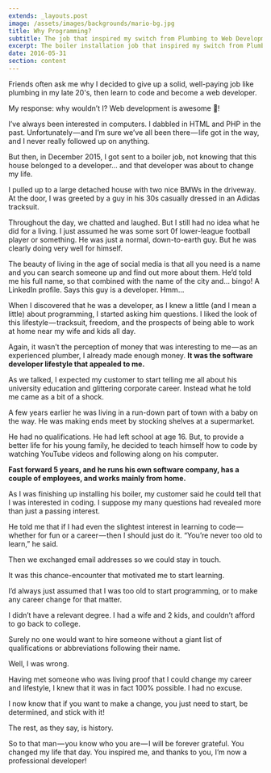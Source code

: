 ```yaml
---
extends: _layouts.post
image: /assets/images/backgrounds/mario-bg.jpg
title: Why Programming?
subtitle: The job that inspired my switch from Plumbing to Web Development
excerpt: The boiler installation job that inspired my switch from Plumbing to Web Development
date: 2016-05-31
section: content
---
```


Friends often ask me why I decided to give up a solid, well-paying job like plumbing in my late 20's, then learn to code and become a web developer.

My response: why wouldn’t I? Web development is awesome 🤣!

I’ve always been interested in computers. I dabbled in HTML and PHP in the past. Unfortunately — and I’m sure we’ve all been there — life got in the way, and I never really followed up on anything.

But then, in December 2015, I got sent to a boiler job, not knowing that this house belonged to a developer... and that developer was about to change my life.

I pulled up to a large detached house with two nice BMWs in the driveway. At the door, I was greeted by a guy in his 30s casually dressed in an Adidas tracksuit.

Throughout the day, we chatted and laughed. But I still had no idea what he did for a living. I just assumed he was some sort 0f lower-league football player or something. He was just a normal, down-to-earth guy. But he was clearly doing very well for himself.

The beauty of living in the age of social media is that all you need is a name and you can search someone up and find out more about them. He’d told me his full name, so that combined with the name of the city and… bingo! A LinkedIn profile. Says this guy is a developer. Hmm…

When I discovered that he was a developer, as I knew a little (and I mean a little) about programming, I started asking him questions. I liked the look of this lifestyle — tracksuit, freedom, and the prospects of being able to work at home near my wife and kids all day.

Again, it wasn’t the perception of money that was interesting to me — as an experienced plumber, I already made enough money. **It was the software developer lifestyle that appealed to me.**

As we talked, I expected my customer to start telling me all about his university education and glittering corporate career. Instead what he told me came as a bit of a shock.

A few years earlier he was living in a run-down part of town with a baby on the way. He was making ends meet by stocking shelves at a supermarket.

He had no qualifications. He had left school at age 16. But, to provide a better life for his young family, he decided to teach himself how to code by watching YouTube videos and following along on his computer.

**Fast forward 5 years, and he runs his own software company, has a couple of employees, and works mainly from home.**

As I was finishing up installing his boiler, my customer said he could tell that I was interested in coding. I suppose my many questions had revealed more than just a passing interest.

He told me that if I had even the slightest interest in learning to code — whether for fun or a career — then I should just do it. “You’re never too old to learn,” he said.

Then we exchanged email addresses so we could stay in touch.

It was this chance-encounter that motivated me to start learning.

I’d always just assumed that I was too old to start programming, or to make any career change for that matter.

I didn’t have a relevant degree. I had a wife and 2 kids, and couldn’t afford to go back to college.

Surely no one would want to hire someone without a giant list of qualifications or abbreviations following their name.

Well, I was wrong.

Having met someone who was living proof that I could change my career and lifestyle, I knew that it was in fact 100% possible. I had no excuse.

I now know that if you want to make a change, you just need to start, be determined, and stick with it!

The rest, as they say, is history.

So to that man — you know who you are — I will be forever grateful. You changed my life that day. You inspired me, and thanks to you, I’m now a professional developer!


